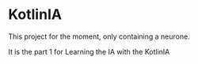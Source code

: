 # KotlinIA

This project for the moment, only containing a neurone. 

It is the part 1 for Learning the IA with the KotlinIA
